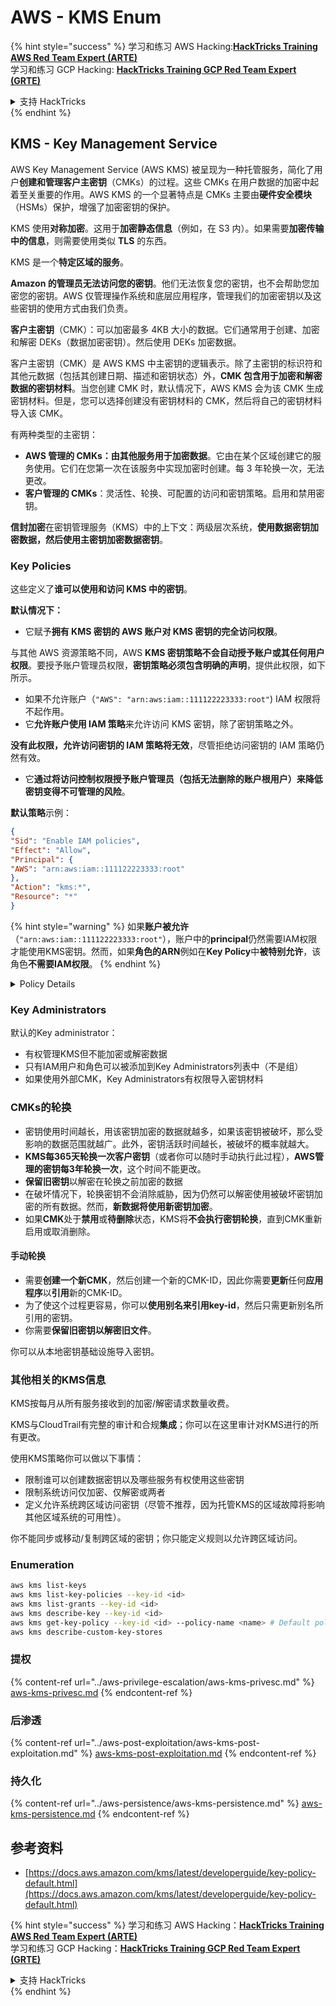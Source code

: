 # AWS - KMS Enum

{% hint style="success" %}
学习和练习 AWS Hacking:<img src="/.gitbook/assets/image.png" alt="" data-size="line">[**HackTricks Training AWS Red Team Expert (ARTE)**](https://training.hacktricks.xyz/courses/arte)<img src="/.gitbook/assets/image.png" alt="" data-size="line">\
学习和练习 GCP Hacking: <img src="/.gitbook/assets/image (2).png" alt="" data-size="line">[**HackTricks Training GCP Red Team Expert (GRTE)**<img src="/.gitbook/assets/image (2).png" alt="" data-size="line">](https://training.hacktricks.xyz/courses/grte)

<details>

<summary>支持 HackTricks</summary>

* 查看 [**订阅计划**](https://github.com/sponsors/carlospolop)!
* **加入** 💬 [**Discord 群组**](https://discord.gg/hRep4RUj7f) 或 [**telegram 群组**](https://t.me/peass) 或 **关注** 我们的 **Twitter** 🐦 [**@hacktricks\_live**](https://twitter.com/hacktricks\_live)**.**
* **通过提交 PRs 分享黑客技巧到** [**HackTricks**](https://github.com/carlospolop/hacktricks) 和 [**HackTricks Cloud**](https://github.com/carlospolop/hacktricks-cloud) github 仓库。

</details>
{% endhint %}

## KMS - Key Management Service

AWS Key Management Service (AWS KMS) 被呈现为一种托管服务，简化了用户**创建和管理客户主密钥**（CMKs）的过程。这些 CMKs 在用户数据的加密中起着至关重要的作用。AWS KMS 的一个显著特点是 CMKs 主要由**硬件安全模块**（HSMs）保护，增强了加密密钥的保护。

KMS 使用**对称加密**。这用于**加密静态信息**（例如，在 S3 内）。如果需要**加密传输中的信息**，则需要使用类似 **TLS** 的东西。

KMS 是一个**特定区域的服务**。

**Amazon 的管理员无法访问您的密钥**。他们无法恢复您的密钥，也不会帮助您加密您的密钥。AWS 仅管理操作系统和底层应用程序，管理我们的加密密钥以及这些密钥的使用方式由我们负责。

**客户主密钥**（CMK）：可以加密最多 4KB 大小的数据。它们通常用于创建、加密和解密 DEKs（数据加密密钥）。然后使用 DEKs 加密数据。

客户主密钥（CMK）是 AWS KMS 中主密钥的逻辑表示。除了主密钥的标识符和其他元数据（包括其创建日期、描述和密钥状态）外，**CMK 包含用于加密和解密数据的密钥材料**。当您创建 CMK 时，默认情况下，AWS KMS 会为该 CMK 生成密钥材料。但是，您可以选择创建没有密钥材料的 CMK，然后将自己的密钥材料导入该 CMK。

有两种类型的主密钥：

* **AWS 管理的 CMKs：由其他服务用于加密数据**。它由在某个区域创建它的服务使用。它们在您第一次在该服务中实现加密时创建。每 3 年轮换一次，无法更改。
* **客户管理的 CMKs**：灵活性、轮换、可配置的访问和密钥策略。启用和禁用密钥。

**信封加密**在密钥管理服务（KMS）中的上下文：两级层次系统，**使用数据密钥加密数据，然后使用主密钥加密数据密钥**。

### Key Policies

这些定义了**谁可以使用和访问 KMS 中的密钥**。

**默认情况下：**

* 它赋予**拥有 KMS 密钥的 AWS 账户对 KMS 密钥的完全访问权限**。

与其他 AWS 资源策略不同，AWS **KMS 密钥策略不会自动授予账户或其任何用户权限**。要授予账户管理员权限，**密钥策略必须包含明确的声明**，提供此权限，如下所示。

* 如果不允许账户（`"AWS": "arn:aws:iam::111122223333:root"`) IAM 权限将不起作用。
* 它**允许账户使用 IAM 策略**来允许访问 KMS 密钥，除了密钥策略之外。

**没有此权限，允许访问密钥的 IAM 策略将无效**，尽管拒绝访问密钥的 IAM 策略仍然有效。
* 它**通过将访问控制权限授予账户管理员（包括无法删除的账户根用户）来降低密钥变得不可管理的风险**。

**默认策略**示例：
```json
{
"Sid": "Enable IAM policies",
"Effect": "Allow",
"Principal": {
"AWS": "arn:aws:iam::111122223333:root"
},
"Action": "kms:*",
"Resource": "*"
}
```
{% hint style="warning" %}
如果**账户被允许**（`"arn:aws:iam::111122223333:root"`），账户中的**principal**仍然需要IAM权限才能使用KMS密钥。然而，如果**角色的ARN**例如在**Key Policy**中**被特别允许**，该角色**不需要IAM权限**。
{% endhint %}

<details>

<summary>Policy Details</summary>

策略的属性：

* 基于JSON的文档
* 资源 --> 受影响的资源（可以是"\*"）
* 操作 --> kms:Encrypt, kms:Decrypt, kms:CreateGrant ...（权限）
* 效果 --> 允许/拒绝
* Principal --> 受影响的arn
* 条件（可选） --> 赋予权限的条件

Grants:

* 允许将你的权限委托给你AWS账户内的另一个AWS principal。你需要使用AWS KMS API创建它们。可以指明CMK标识符、受让principal和所需的操作级别（Decrypt, Encrypt, GenerateDataKey...）
* 在创建grant后，会发放一个GrantToken和一个GrantID

**访问**：

* 通过**key policy** -- 如果存在，这将**优先于**IAM策略
* 通过**IAM策略**
* 通过**grants**

</details>

### Key Administrators

默认的Key administrator：

* 有权管理KMS但不能加密或解密数据
* 只有IAM用户和角色可以被添加到Key Administrators列表中（不是组）
* 如果使用外部CMK，Key Administrators有权限导入密钥材料

### CMKs的轮换

* 密钥使用时间越长，用该密钥加密的数据就越多，如果该密钥被破坏，那么受影响的数据范围就越广。此外，密钥活跃时间越长，被破坏的概率就越大。
* **KMS每365天轮换一次客户密钥**（或者你可以随时手动执行此过程），**AWS管理的密钥每3年轮换一次**，这个时间不能更改。
* **保留旧密钥**以解密在轮换之前加密的数据
* 在破坏情况下，轮换密钥不会消除威胁，因为仍然可以解密使用被破坏密钥加密的所有数据。然而，**新数据将使用新密钥加密**。
* 如果**CMK**处于**禁用**或**待删除**状态，KMS将**不会执行密钥轮换**，直到CMK重新启用或取消删除。

#### 手动轮换

* 需要**创建一个新CMK**，然后创建一个新的CMK-ID，因此你需要**更新**任何**应用程序**以**引用**新的CMK-ID。
* 为了使这个过程更容易，你可以**使用别名来引用key-id**，然后只需更新别名所引用的密钥。
* 你需要**保留旧密钥以解密旧文件**。

你可以从本地密钥基础设施导入密钥。

### 其他相关的KMS信息

KMS按每月从所有服务接收到的加密/解密请求数量收费。

KMS与CloudTrail有完整的审计和合规**集成**；你可以在这里审计对KMS进行的所有更改。

使用KMS策略你可以做以下事情：

* 限制谁可以创建数据密钥以及哪些服务有权使用这些密钥
* 限制系统访问仅加密、仅解密或两者
* 定义允许系统跨区域访问密钥（尽管不推荐，因为托管KMS的区域故障将影响其他区域系统的可用性）。

你不能同步或移动/复制跨区域的密钥；你只能定义规则以允许跨区域访问。

### Enumeration
```bash
aws kms list-keys
aws kms list-key-policies --key-id <id>
aws kms list-grants --key-id <id>
aws kms describe-key --key-id <id>
aws kms get-key-policy --key-id <id> --policy-name <name> # Default policy name is "default"
aws kms describe-custom-key-stores
```
### 提权

{% content-ref url="../aws-privilege-escalation/aws-kms-privesc.md" %}
[aws-kms-privesc.md](../aws-privilege-escalation/aws-kms-privesc.md)
{% endcontent-ref %}

### 后渗透

{% content-ref url="../aws-post-exploitation/aws-kms-post-exploitation.md" %}
[aws-kms-post-exploitation.md](../aws-post-exploitation/aws-kms-post-exploitation.md)
{% endcontent-ref %}

### 持久化

{% content-ref url="../aws-persistence/aws-kms-persistence.md" %}
[aws-kms-persistence.md](../aws-persistence/aws-kms-persistence.md)
{% endcontent-ref %}

## 参考资料

* [https://docs.aws.amazon.com/kms/latest/developerguide/key-policy-default.html](https://docs.aws.amazon.com/kms/latest/developerguide/key-policy-default.html)

{% hint style="success" %}
学习和练习 AWS Hacking：<img src="/.gitbook/assets/image.png" alt="" data-size="line">[**HackTricks Training AWS Red Team Expert (ARTE)**](https://training.hacktricks.xyz/courses/arte)<img src="/.gitbook/assets/image.png" alt="" data-size="line">\
学习和练习 GCP Hacking：<img src="/.gitbook/assets/image (2).png" alt="" data-size="line">[**HackTricks Training GCP Red Team Expert (GRTE)**<img src="/.gitbook/assets/image (2).png" alt="" data-size="line">](https://training.hacktricks.xyz/courses/grte)

<details>

<summary>支持 HackTricks</summary>

* 查看 [**订阅计划**](https://github.com/sponsors/carlospolop)!
* **加入** 💬 [**Discord 群组**](https://discord.gg/hRep4RUj7f) 或 [**telegram 群组**](https://t.me/peass) 或 **关注** 我们的 **Twitter** 🐦 [**@hacktricks\_live**](https://twitter.com/hacktricks\_live)**.**
* **通过提交 PRs 分享黑客技巧到** [**HackTricks**](https://github.com/carlospolop/hacktricks) 和 [**HackTricks Cloud**](https://github.com/carlospolop/hacktricks-cloud) github 仓库。

</details>
{% endhint %}
